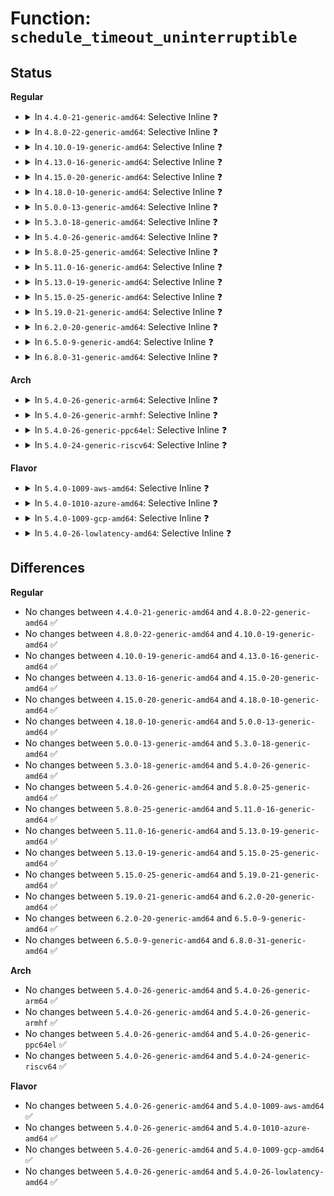 # Function: <code>schedule_timeout_uninterruptible</code>

## Status
<b>Regular</b>
<ul>
<li>
<details>
<summary>In <code>4.4.0-21-generic-amd64</code>: Selective Inline ❓</summary>

```c
long int schedule_timeout_uninterruptible(long int timeout)
```

```json
{
  "name": "schedule_timeout_uninterruptible",
  "collision_type": "Unique Global",
  "inline_type": "Selective",
  "funcs": [
    {
      "addr": 18446744071587378704,
      "name": "schedule_timeout_uninterruptible",
      "external": true,
      "loc": "kernel/time/timer.c:1562",
      "file": "kernel/time/timer.c",
      "inline": "not declared, inlined",
      "caller_inline": [
        "kernel/time/timer.c:msleep"
      ],
      "caller_func": [
        "kernel/smpboot.c:cpu_wait_death",
        "kernel/rcu/tree.c:synchronize_sched_expedited",
        "mm/page_alloc.c:__alloc_pages_nodemask",
        "mm/backing-dev.c:wait_iff_congested",
        "mm/swapfile.c:SyS_swapoff",
        "fs/ext4/mballoc.c:ext4_discard_preallocations",
        "fs/ext4/mballoc.c:ext4_discard_preallocations",
        "drivers/ata/libata-eh.c:ata_eh_reset",
        "drivers/ata/libata-eh.c:ata_eh_reset",
        "drivers/usb/host/ehci-hcd.c:ehci_endpoint_disable",
        "drivers/usb/host/ohci-hcd.c:ohci_endpoint_disable"
      ]
    }
  ],
  "symbols": [
    {
      "addr": 18446744071587378704,
      "name": "schedule_timeout_uninterruptible",
      "section": ".text",
      "bind": "STB_GLOBAL",
      "size": 32
    }
  ]
}
```
</details>
</li>
<li>
<details>
<summary>In <code>4.8.0-22-generic-amd64</code>: Selective Inline ❓</summary>

```c
long int schedule_timeout_uninterruptible(long int timeout)
```

```json
{
  "name": "schedule_timeout_uninterruptible",
  "collision_type": "Unique Global",
  "inline_type": "Selective",
  "funcs": [
    {
      "addr": 18446744071579843978,
      "name": "schedule_timeout_uninterruptible",
      "external": true,
      "loc": "kernel/time/timer.c:1778",
      "file": "kernel/time/timer.c",
      "inline": "not declared, inlined",
      "caller_inline": [
        "kernel/time/timer.c:msleep"
      ],
      "caller_func": [
        "kernel/smpboot.c:cpu_wait_death",
        "kernel/rcu/update.c:rcu_tasks_kthread",
        "mm/page_alloc.c:__alloc_pages_slowpath",
        "mm/swapfile.c:SyS_swapoff",
        "fs/ext4/mballoc.c:ext4_discard_preallocations",
        "fs/ext4/mballoc.c:ext4_discard_preallocations",
        "drivers/ata/libata-eh.c:ata_eh_reset",
        "drivers/ata/libata-eh.c:ata_eh_reset",
        "drivers/usb/host/ehci-hcd.c:ehci_endpoint_disable",
        "drivers/usb/host/ohci-hcd.c:ohci_endpoint_disable"
      ]
    }
  ],
  "symbols": [
    {
      "addr": 18446744071587881568,
      "name": "schedule_timeout_uninterruptible",
      "section": ".text",
      "bind": "STB_GLOBAL",
      "size": 32
    }
  ]
}
```
</details>
</li>
<li>
<details>
<summary>In <code>4.10.0-19-generic-amd64</code>: Selective Inline ❓</summary>

```c
long int schedule_timeout_uninterruptible(long int timeout)
```

```json
{
  "name": "schedule_timeout_uninterruptible",
  "collision_type": "Unique Global",
  "inline_type": "Selective",
  "funcs": [
    {
      "addr": 18446744071579873082,
      "name": "schedule_timeout_uninterruptible",
      "external": true,
      "loc": "kernel/time/timer.c:1783",
      "file": "kernel/time/timer.c",
      "inline": "not declared, inlined",
      "caller_inline": [
        "kernel/time/timer.c:msleep"
      ],
      "caller_func": [
        "kernel/smpboot.c:cpu_wait_death",
        "kernel/rcu/update.c:rcu_tasks_kthread",
        "kernel/rcu/tree.c:sync_rcu_exp_select_cpus",
        "mm/page_alloc.c:__alloc_pages_slowpath",
        "mm/swapfile.c:SyS_swapoff",
        "fs/ext4/mballoc.c:ext4_discard_preallocations",
        "fs/ext4/mballoc.c:ext4_discard_preallocations",
        "drivers/ata/libata-eh.c:ata_eh_reset",
        "drivers/ata/libata-eh.c:ata_eh_reset",
        "drivers/usb/host/ehci-hcd.c:ehci_endpoint_disable",
        "drivers/usb/host/ohci-hcd.c:ohci_endpoint_disable"
      ]
    }
  ],
  "symbols": [
    {
      "addr": 18446744071588098272,
      "name": "schedule_timeout_uninterruptible",
      "section": ".text",
      "bind": "STB_GLOBAL",
      "size": 33
    }
  ]
}
```
</details>
</li>
<li>
<details>
<summary>In <code>4.13.0-16-generic-amd64</code>: Selective Inline ❓</summary>

```c
long int schedule_timeout_uninterruptible(long int timeout)
```

```json
{
  "name": "schedule_timeout_uninterruptible",
  "collision_type": "Unique Global",
  "inline_type": "Selective",
  "funcs": [
    {
      "addr": 18446744071579885397,
      "name": "schedule_timeout_uninterruptible",
      "external": true,
      "loc": "kernel/time/timer.c:1774",
      "file": "kernel/time/timer.c",
      "inline": "not declared, inlined",
      "caller_inline": [
        "kernel/time/timer.c:msleep"
      ],
      "caller_func": [
        "kernel/smpboot.c:cpu_wait_death",
        "kernel/rcu/update.c:rcu_tasks_kthread",
        "kernel/rcu/tree.c:sync_rcu_exp_select_cpus",
        "mm/page_alloc.c:__alloc_pages_slowpath",
        "mm/page_alloc.c:__alloc_pages_slowpath",
        "mm/swapfile.c:SyS_swapoff",
        "fs/ext4/mballoc.c:ext4_discard_preallocations",
        "fs/ext4/mballoc.c:ext4_discard_preallocations",
        "drivers/ata/libata-eh.c:ata_eh_reset",
        "drivers/ata/libata-eh.c:ata_eh_reset",
        "drivers/usb/host/ehci-hcd.c:ehci_endpoint_disable",
        "drivers/usb/host/ohci-hcd.c:ohci_endpoint_disable"
      ]
    }
  ],
  "symbols": [
    {
      "addr": 18446744071588323920,
      "name": "schedule_timeout_uninterruptible",
      "section": ".text",
      "bind": "STB_GLOBAL",
      "size": 33
    }
  ]
}
```
</details>
</li>
<li>
<details>
<summary>In <code>4.15.0-20-generic-amd64</code>: Selective Inline ❓</summary>

```c
long int schedule_timeout_uninterruptible(long int timeout)
```

```json
{
  "name": "schedule_timeout_uninterruptible",
  "collision_type": "Unique Global",
  "inline_type": "Selective",
  "funcs": [
    {
      "addr": 18446744071579928580,
      "name": "schedule_timeout_uninterruptible",
      "external": true,
      "loc": "kernel/time/timer.c:1824",
      "file": "kernel/time/timer.c",
      "inline": "not declared, inlined",
      "caller_inline": [
        "kernel/time/timer.c:msleep"
      ],
      "caller_func": [
        "kernel/smpboot.c:cpu_wait_death",
        "kernel/rcu/update.c:rcu_tasks_kthread",
        "kernel/rcu/tree.c:sync_rcu_exp_select_cpus",
        "mm/page_alloc.c:__alloc_pages_slowpath",
        "mm/page_alloc.c:__alloc_pages_slowpath",
        "mm/swapfile.c:SYSC_swapoff",
        "fs/ext4/mballoc.c:ext4_discard_preallocations",
        "fs/ext4/mballoc.c:ext4_discard_preallocations",
        "drivers/ata/libata-eh.c:ata_eh_reset",
        "drivers/ata/libata-eh.c:ata_eh_reset",
        "drivers/usb/host/ehci-hcd.c:ehci_endpoint_disable",
        "drivers/usb/host/ohci-hcd.c:ohci_endpoint_disable"
      ]
    }
  ],
  "symbols": [
    {
      "addr": 18446744071588890000,
      "name": "schedule_timeout_uninterruptible",
      "section": ".text",
      "bind": "STB_GLOBAL",
      "size": 33
    }
  ]
}
```
</details>
</li>
<li>
<details>
<summary>In <code>4.18.0-10-generic-amd64</code>: Selective Inline ❓</summary>

```c
long int schedule_timeout_uninterruptible(long int timeout)
```

```json
{
  "name": "schedule_timeout_uninterruptible",
  "collision_type": "Unique Global",
  "inline_type": "Selective",
  "funcs": [
    {
      "addr": 18446744071579974372,
      "name": "schedule_timeout_uninterruptible",
      "external": true,
      "loc": "kernel/time/timer.c:1835",
      "file": "kernel/time/timer.c",
      "inline": "not declared, inlined",
      "caller_inline": [
        "kernel/time/timer.c:msleep"
      ],
      "caller_func": [
        "kernel/smpboot.c:cpu_wait_death",
        "kernel/rcu/update.c:rcu_tasks_kthread",
        "kernel/rcu/tree.c:sync_rcu_exp_select_node_cpus",
        "mm/page_alloc.c:__alloc_pages_slowpath",
        "mm/page_alloc.c:__alloc_pages_slowpath",
        "mm/swapfile.c:__do_sys_swapoff",
        "fs/ext4/mballoc.c:ext4_discard_preallocations",
        "fs/ext4/mballoc.c:ext4_discard_preallocations",
        "drivers/ata/libata-eh.c:ata_eh_reset",
        "drivers/ata/libata-eh.c:ata_eh_reset",
        "drivers/usb/host/ehci-hcd.c:ehci_endpoint_disable",
        "drivers/usb/host/ohci-hcd.c:ohci_endpoint_disable"
      ]
    }
  ],
  "symbols": [
    {
      "addr": 18446744071589268256,
      "name": "schedule_timeout_uninterruptible",
      "section": ".text",
      "bind": "STB_GLOBAL",
      "size": 33
    }
  ]
}
```
</details>
</li>
<li>
<details>
<summary>In <code>5.0.0-13-generic-amd64</code>: Selective Inline ❓</summary>

```c
long int schedule_timeout_uninterruptible(long int timeout)
```

```json
{
  "name": "schedule_timeout_uninterruptible",
  "collision_type": "Unique Global",
  "inline_type": "Selective",
  "funcs": [
    {
      "addr": 18446744071580025668,
      "name": "schedule_timeout_uninterruptible",
      "external": true,
      "loc": "kernel/time/timer.c:1834",
      "file": "kernel/time/timer.c",
      "inline": "not declared, inlined",
      "caller_inline": [
        "kernel/time/timer.c:msleep"
      ],
      "caller_func": [
        "kernel/smpboot.c:cpu_wait_death",
        "kernel/rcu/update.c:rcu_tasks_kthread",
        "kernel/rcu/tree.c:sync_rcu_exp_select_node_cpus",
        "mm/page_alloc.c:__alloc_pages_slowpath",
        "mm/page_alloc.c:__alloc_pages_slowpath",
        "mm/swapfile.c:__do_sys_swapoff",
        "fs/ext4/mballoc.c:ext4_discard_preallocations",
        "fs/ext4/mballoc.c:ext4_discard_preallocations",
        "drivers/ata/libata-eh.c:ata_eh_reset",
        "drivers/ata/libata-eh.c:ata_eh_reset",
        "drivers/usb/host/ehci-hcd.c:ehci_endpoint_disable",
        "drivers/usb/host/ohci-hcd.c:ohci_endpoint_disable"
      ]
    }
  ],
  "symbols": [
    {
      "addr": 18446744071589510816,
      "name": "schedule_timeout_uninterruptible",
      "section": ".text",
      "bind": "STB_GLOBAL",
      "size": 33
    }
  ]
}
```
</details>
</li>
<li>
<details>
<summary>In <code>5.3.0-18-generic-amd64</code>: Selective Inline ❓</summary>

```c
long int schedule_timeout_uninterruptible(long int timeout)
```

```json
{
  "name": "schedule_timeout_uninterruptible",
  "collision_type": "Unique Global",
  "inline_type": "Selective",
  "funcs": [
    {
      "addr": 18446744071580068929,
      "name": "schedule_timeout_uninterruptible",
      "external": true,
      "loc": "kernel/time/timer.c:1838",
      "file": "kernel/time/timer.c",
      "inline": "not declared, inlined",
      "caller_inline": [
        "kernel/time/timer.c:msleep"
      ],
      "caller_func": [
        "kernel/smpboot.c:cpu_wait_death",
        "kernel/rcu/update.c:rcu_tasks_kthread",
        "kernel/rcu/tree.c:sync_rcu_exp_select_node_cpus",
        "mm/page_alloc.c:__alloc_pages_slowpath",
        "mm/page_alloc.c:__alloc_pages_slowpath",
        "mm/swapfile.c:__do_sys_swapoff",
        "fs/ext4/mballoc.c:ext4_discard_preallocations",
        "fs/ext4/mballoc.c:ext4_discard_preallocations",
        "drivers/ata/libata-eh.c:ata_eh_reset",
        "drivers/ata/libata-eh.c:ata_eh_reset",
        "drivers/usb/host/ehci-hcd.c:ehci_endpoint_disable",
        "drivers/usb/host/ohci-hcd.c:ohci_endpoint_disable"
      ]
    }
  ],
  "symbols": [
    {
      "addr": 18446744071589970016,
      "name": "schedule_timeout_uninterruptible",
      "section": ".text",
      "bind": "STB_GLOBAL",
      "size": 33
    }
  ]
}
```
</details>
</li>
<li>
<details>
<summary>In <code>5.4.0-26-generic-amd64</code>: Selective Inline ❓</summary>

```c
long int schedule_timeout_uninterruptible(long int timeout)
```

```json
{
  "name": "schedule_timeout_uninterruptible",
  "collision_type": "Unique Global",
  "inline_type": "Selective",
  "funcs": [
    {
      "addr": 18446744071580117985,
      "name": "schedule_timeout_uninterruptible",
      "external": true,
      "loc": "kernel/time/timer.c:1926",
      "file": "kernel/time/timer.c",
      "inline": "not declared, inlined",
      "caller_inline": [
        "kernel/time/timer.c:msleep"
      ],
      "caller_func": [
        "kernel/smpboot.c:cpu_wait_death",
        "kernel/rcu/update.c:rcu_tasks_kthread",
        "kernel/rcu/tree.c:sync_rcu_exp_select_node_cpus",
        "mm/page_alloc.c:__alloc_pages_slowpath",
        "mm/page_alloc.c:__alloc_pages_slowpath",
        "mm/swapfile.c:__do_sys_swapoff",
        "fs/ext4/mballoc.c:ext4_discard_preallocations",
        "fs/ext4/mballoc.c:ext4_discard_preallocations",
        "drivers/ata/libata-eh.c:ata_eh_reset",
        "drivers/ata/libata-eh.c:ata_eh_reset",
        "drivers/usb/host/ehci-hcd.c:ehci_endpoint_disable",
        "drivers/usb/host/ohci-hcd.c:ohci_endpoint_disable",
        "drivers/usb/host/xhci.c:xhci_endpoint_disable"
      ]
    }
  ],
  "symbols": [
    {
      "addr": 18446744071590197680,
      "name": "schedule_timeout_uninterruptible",
      "section": ".text",
      "bind": "STB_GLOBAL",
      "size": 33
    }
  ]
}
```
</details>
</li>
<li>
<details>
<summary>In <code>5.8.0-25-generic-amd64</code>: Selective Inline ❓</summary>

```c
long int schedule_timeout_uninterruptible(long int timeout)
```

```json
{
  "name": "schedule_timeout_uninterruptible",
  "collision_type": "Unique Global",
  "inline_type": "Selective",
  "funcs": [
    {
      "addr": 18446744071580174913,
      "name": "schedule_timeout_uninterruptible",
      "external": true,
      "loc": "kernel/time/timer.c:1947",
      "file": "kernel/time/timer.c",
      "inline": "not declared, inlined",
      "caller_inline": [
        "kernel/time/timer.c:msleep"
      ],
      "caller_func": [
        "kernel/smpboot.c:cpu_wait_death",
        "kernel/rcu/update.c:rcu_tasks_kthread",
        "kernel/rcu/tree.c:sync_rcu_exp_select_node_cpus",
        "kernel/rcu/tree.c:rcu_gp_cleanup",
        "kernel/rcu/tree.c:rcu_gp_init",
        "kernel/rcu/tree.c:rcu_gp_init",
        "mm/swapfile.c:__do_sys_swapoff",
        "fs/ext4/mballoc.c:ext4_discard_preallocations",
        "fs/ext4/mballoc.c:ext4_discard_preallocations",
        "drivers/ata/libata-eh.c:ata_eh_reset",
        "drivers/ata/libata-eh.c:ata_eh_reset",
        "drivers/usb/host/ehci-hcd.c:ehci_endpoint_disable",
        "drivers/usb/host/ohci-hcd.c:ohci_endpoint_disable",
        "drivers/usb/host/xhci.c:xhci_endpoint_disable",
        "net/sched/sch_generic.c:dev_deactivate_many"
      ]
    }
  ],
  "symbols": [
    {
      "addr": 18446744071591213360,
      "name": "schedule_timeout_uninterruptible",
      "section": ".text",
      "bind": "STB_GLOBAL",
      "size": 33
    }
  ]
}
```
</details>
</li>
<li>
<details>
<summary>In <code>5.11.0-16-generic-amd64</code>: Selective Inline ❓</summary>

```c
long int schedule_timeout_uninterruptible(long int timeout)
```

```json
{
  "name": "schedule_timeout_uninterruptible",
  "collision_type": "Unique Global",
  "inline_type": "Selective",
  "funcs": [
    {
      "addr": 18446744071580163585,
      "name": "schedule_timeout_uninterruptible",
      "external": true,
      "loc": "kernel/time/timer.c:1909",
      "file": "kernel/time/timer.c",
      "inline": "not declared, inlined",
      "caller_inline": [
        "kernel/time/timer.c:msleep"
      ],
      "caller_func": [
        "kernel/smpboot.c:cpu_wait_death",
        "mm/swapfile.c:__do_sys_swapoff",
        "fs/ext4/mballoc.c:ext4_discard_preallocations",
        "fs/ext4/mballoc.c:ext4_discard_preallocations",
        "drivers/ata/libata-eh.c:ata_eh_reset",
        "drivers/ata/libata-eh.c:ata_eh_reset",
        "drivers/usb/host/ehci-hcd.c:ehci_endpoint_disable",
        "drivers/usb/host/ohci-hcd.c:ohci_endpoint_disable",
        "drivers/usb/host/xhci.c:xhci_endpoint_disable",
        "net/sched/sch_generic.c:dev_deactivate_many"
      ]
    }
  ],
  "symbols": [
    {
      "addr": 18446744071591708592,
      "name": "schedule_timeout_uninterruptible",
      "section": ".text",
      "bind": "STB_GLOBAL",
      "size": 33
    }
  ]
}
```
</details>
</li>
<li>
<details>
<summary>In <code>5.13.0-19-generic-amd64</code>: Selective Inline ❓</summary>

```c
long int schedule_timeout_uninterruptible(long int timeout)
```

```json
{
  "name": "schedule_timeout_uninterruptible",
  "collision_type": "Unique Global",
  "inline_type": "Selective",
  "funcs": [
    {
      "addr": 18446744071580167169,
      "name": "schedule_timeout_uninterruptible",
      "external": true,
      "loc": "kernel/time/timer.c:1926",
      "file": "kernel/time/timer.c",
      "inline": "not declared, inlined",
      "caller_inline": [
        "kernel/time/timer.c:msleep"
      ],
      "caller_func": [
        "kernel/smpboot.c:cpu_wait_death",
        "mm/swapfile.c:__do_sys_swapoff",
        "fs/ext4/mballoc.c:ext4_discard_preallocations",
        "fs/ext4/mballoc.c:ext4_discard_preallocations",
        "drivers/ata/libata-eh.c:ata_eh_reset",
        "drivers/ata/libata-eh.c:ata_eh_reset",
        "drivers/usb/host/ehci-hcd.c:ehci_endpoint_disable",
        "drivers/usb/host/ohci-hcd.c:ohci_endpoint_disable",
        "drivers/usb/host/xhci.c:xhci_endpoint_disable",
        "net/sched/sch_generic.c:dev_deactivate_many"
      ]
    }
  ],
  "symbols": [
    {
      "addr": 18446744071591655968,
      "name": "schedule_timeout_uninterruptible",
      "section": ".text",
      "bind": "STB_GLOBAL",
      "size": 33
    }
  ]
}
```
</details>
</li>
<li>
<details>
<summary>In <code>5.15.0-25-generic-amd64</code>: Selective Inline ❓</summary>

```c
long int schedule_timeout_uninterruptible(long int timeout)
```

```json
{
  "name": "schedule_timeout_uninterruptible",
  "collision_type": "Unique Global",
  "inline_type": "Selective",
  "funcs": [
    {
      "addr": 18446744071580311985,
      "name": "schedule_timeout_uninterruptible",
      "external": true,
      "loc": "kernel/time/timer.c:1912",
      "file": "kernel/time/timer.c",
      "inline": "not declared, inlined",
      "caller_inline": [
        "kernel/time/timer.c:msleep"
      ],
      "caller_func": [
        "kernel/smpboot.c:cpu_wait_death",
        "mm/swapfile.c:__do_sys_swapoff",
        "fs/ext4/mballoc.c:ext4_discard_preallocations",
        "fs/ext4/mballoc.c:ext4_discard_preallocations",
        "drivers/ata/libata-eh.c:ata_eh_reset",
        "drivers/ata/libata-eh.c:ata_eh_reset",
        "drivers/usb/host/ehci-hcd.c:ehci_endpoint_disable",
        "drivers/usb/host/ohci-hcd.c:ohci_endpoint_disable",
        "drivers/usb/host/xhci.c:xhci_endpoint_disable",
        "net/sched/sch_generic.c:dev_deactivate_many"
      ]
    }
  ],
  "symbols": [
    {
      "addr": 18446744071592829632,
      "name": "schedule_timeout_uninterruptible",
      "section": ".text",
      "bind": "STB_GLOBAL",
      "size": 32
    }
  ]
}
```
</details>
</li>
<li>
<details>
<summary>In <code>5.19.0-21-generic-amd64</code>: Selective Inline ❓</summary>

```c
long int schedule_timeout_uninterruptible(long int timeout)
```

```json
{
  "name": "schedule_timeout_uninterruptible",
  "collision_type": "Unique Global",
  "inline_type": "Selective",
  "funcs": [
    {
      "addr": 18446744071580523825,
      "name": "schedule_timeout_uninterruptible",
      "external": true,
      "loc": "kernel/time/timer.c:1966",
      "file": "kernel/time/timer.c",
      "inline": "not declared, inlined",
      "caller_inline": [
        "kernel/time/timer.c:msleep"
      ],
      "caller_func": [
        "kernel/smpboot.c:cpu_wait_death",
        "mm/vmalloc.c:__vmalloc_node_range",
        "mm/vmalloc.c:__vmalloc_area_node",
        "mm/page_alloc.c:__alloc_pages_may_oom",
        "mm/swap_state.c:__read_swap_cache_async",
        "mm/swapfile.c:__do_sys_swapoff",
        "fs/ext4/mballoc.c:ext4_discard_preallocations",
        "fs/ext4/mballoc.c:ext4_discard_preallocations",
        "drivers/ata/libata-eh.c:ata_eh_reset",
        "drivers/ata/libata-eh.c:ata_eh_reset",
        "drivers/usb/host/ehci-hcd.c:ehci_endpoint_disable",
        "drivers/usb/host/ohci-hcd.c:ohci_endpoint_disable",
        "drivers/usb/host/xhci.c:xhci_endpoint_disable",
        "net/sched/sch_generic.c:dev_deactivate_many"
      ]
    }
  ],
  "symbols": [
    {
      "addr": 18446744071594738432,
      "name": "schedule_timeout_uninterruptible",
      "section": ".text",
      "bind": "STB_GLOBAL",
      "size": 38
    }
  ]
}
```
</details>
</li>
<li>
<details>
<summary>In <code>6.2.0-20-generic-amd64</code>: Selective Inline ❓</summary>

```c
long int schedule_timeout_uninterruptible(long int timeout)
```

```json
{
  "name": "schedule_timeout_uninterruptible",
  "collision_type": "Unique Global",
  "inline_type": "Selective",
  "funcs": [
    {
      "addr": 18446744071580779489,
      "name": "schedule_timeout_uninterruptible",
      "external": true,
      "loc": "kernel/time/timer.c:2198",
      "file": "kernel/time/timer.c",
      "inline": "not declared, inlined",
      "caller_inline": [
        "kernel/time/timer.c:msleep"
      ],
      "caller_func": [
        "kernel/smpboot.c:cpu_wait_death",
        "mm/vmalloc.c:__vmalloc_node_range",
        "mm/vmalloc.c:__vmalloc_area_node",
        "mm/page_alloc.c:__alloc_pages_may_oom",
        "mm/swap_state.c:__read_swap_cache_async",
        "mm/swapfile.c:__do_sys_swapoff",
        "fs/ext4/mballoc.c:ext4_discard_preallocations",
        "fs/ext4/mballoc.c:ext4_discard_preallocations",
        "drivers/ata/libata-eh.c:ata_eh_reset",
        "drivers/ata/libata-eh.c:ata_eh_reset",
        "drivers/usb/host/ehci-hcd.c:ehci_endpoint_disable",
        "drivers/usb/host/ohci-hcd.c:ohci_endpoint_disable",
        "drivers/usb/host/xhci.c:xhci_endpoint_disable",
        "net/sched/sch_generic.c:dev_deactivate_many"
      ]
    }
  ],
  "symbols": [
    {
      "addr": 18446744071596490544,
      "name": "schedule_timeout_uninterruptible",
      "section": ".text",
      "bind": "STB_GLOBAL",
      "size": 38
    }
  ]
}
```
</details>
</li>
<li>
<details>
<summary>In <code>6.5.0-9-generic-amd64</code>: Selective Inline ❓</summary>

```c
long int schedule_timeout_uninterruptible(long int timeout)
```

```json
{
  "name": "schedule_timeout_uninterruptible",
  "collision_type": "Unique Global",
  "inline_type": "Selective",
  "funcs": [
    {
      "addr": 18446744071580862481,
      "name": "schedule_timeout_uninterruptible",
      "external": true,
      "loc": "kernel/time/timer.c:2198",
      "file": "kernel/time/timer.c",
      "inline": "not declared, inlined",
      "caller_inline": [
        "kernel/time/timer.c:msleep"
      ],
      "caller_func": [
        "mm/vmalloc.c:__vmalloc_node_range",
        "mm/vmalloc.c:__vmalloc_area_node",
        "mm/page_alloc.c:__alloc_pages_may_oom",
        "mm/swap_state.c:__read_swap_cache_async",
        "mm/swapfile.c:__do_sys_swapoff",
        "fs/ext4/mballoc.c:ext4_discard_preallocations",
        "fs/ext4/mballoc.c:ext4_discard_preallocations",
        "drivers/ata/libata-eh.c:ata_eh_reset",
        "drivers/ata/libata-eh.c:ata_eh_reset",
        "drivers/usb/host/ehci-hcd.c:ehci_endpoint_disable",
        "drivers/usb/host/ohci-hcd.c:ohci_endpoint_disable",
        "drivers/usb/host/xhci.c:xhci_endpoint_disable",
        "net/sched/sch_generic.c:dev_deactivate_many"
      ]
    }
  ],
  "symbols": [
    {
      "addr": 18446744071597031856,
      "name": "schedule_timeout_uninterruptible",
      "section": ".text",
      "bind": "STB_GLOBAL",
      "size": 38
    }
  ]
}
```
</details>
</li>
<li>
<details>
<summary>In <code>6.8.0-31-generic-amd64</code>: Selective Inline ❓</summary>

```c
long int schedule_timeout_uninterruptible(long int timeout)
```

```json
{
  "name": "schedule_timeout_uninterruptible",
  "collision_type": "Unique Global",
  "inline_type": "Selective",
  "funcs": [
    {
      "addr": 18446744071580952625,
      "name": "schedule_timeout_uninterruptible",
      "external": true,
      "loc": "kernel/time/timer.c:2214",
      "file": "kernel/time/timer.c",
      "inline": "not declared, inlined",
      "caller_inline": [
        "kernel/time/timer.c:msleep"
      ],
      "caller_func": [
        "mm/memory.c:do_swap_page",
        "mm/vmalloc.c:__vmalloc_node_range",
        "mm/vmalloc.c:__vmalloc_area_node",
        "mm/page_alloc.c:__alloc_pages_may_oom",
        "mm/swap_state.c:__read_swap_cache_async",
        "mm/swapfile.c:__do_sys_swapoff",
        "fs/ext4/mballoc.c:ext4_discard_preallocations",
        "fs/ext4/mballoc.c:ext4_discard_preallocations",
        "drivers/ata/libata-eh.c:ata_eh_reset",
        "drivers/ata/libata-eh.c:ata_eh_reset",
        "drivers/usb/host/ehci-hcd.c:ehci_endpoint_disable",
        "drivers/usb/host/ohci-hcd.c:ohci_endpoint_disable",
        "drivers/usb/host/xhci.c:xhci_endpoint_disable",
        "net/sched/sch_generic.c:dev_deactivate_many"
      ]
    }
  ],
  "symbols": [
    {
      "addr": 18446744071597961248,
      "name": "schedule_timeout_uninterruptible",
      "section": ".text",
      "bind": "STB_GLOBAL",
      "size": 38
    }
  ]
}
```
</details>
</li>
</ul>
<b>Arch</b>
<ul>
<li>
<details>
<summary>In <code>5.4.0-26-generic-arm64</code>: Selective Inline ❓</summary>

```c
long int schedule_timeout_uninterruptible(long int timeout)
```

```json
{
  "name": "schedule_timeout_uninterruptible",
  "collision_type": "Unique Global",
  "inline_type": "Selective",
  "funcs": [
    {
      "addr": 18446603336491331880,
      "name": "schedule_timeout_uninterruptible",
      "external": true,
      "loc": "kernel/time/timer.c:1926",
      "file": "kernel/time/timer.c",
      "inline": "not declared, inlined",
      "caller_inline": [
        "kernel/time/timer.c:msleep"
      ],
      "caller_func": [
        "kernel/smpboot.c:cpu_wait_death",
        "kernel/rcu/update.c:rcu_tasks_kthread",
        "kernel/rcu/tree.c:sync_rcu_exp_select_node_cpus",
        "mm/page_alloc.c:__alloc_pages_slowpath",
        "mm/page_alloc.c:__alloc_pages_slowpath",
        "mm/swapfile.c:__do_sys_swapoff",
        "fs/ext4/mballoc.c:ext4_discard_preallocations",
        "fs/ext4/mballoc.c:ext4_discard_preallocations",
        "drivers/ata/libata-eh.c:ata_eh_reset",
        "drivers/ata/libata-eh.c:ata_eh_reset",
        "drivers/usb/host/ehci-hcd.c:ehci_endpoint_disable",
        "drivers/usb/host/ohci-hcd.c:ohci_endpoint_disable",
        "drivers/usb/host/xhci.c:xhci_endpoint_disable"
      ]
    }
  ],
  "symbols": [
    {
      "addr": 18446603336503944480,
      "name": "schedule_timeout_uninterruptible",
      "section": ".text",
      "bind": "STB_GLOBAL",
      "size": 56
    }
  ]
}
```
</details>
</li>
<li>
<details>
<summary>In <code>5.4.0-26-generic-armhf</code>: Selective Inline ❓</summary>

```c
long int schedule_timeout_uninterruptible(long int timeout)
```

```json
{
  "name": "schedule_timeout_uninterruptible",
  "collision_type": "Unique Global",
  "inline_type": "Selective",
  "funcs": [
    {
      "addr": 3225325556,
      "name": "schedule_timeout_uninterruptible",
      "external": true,
      "loc": "kernel/time/timer.c:1926",
      "file": "kernel/time/timer.c",
      "inline": "not declared, inlined",
      "caller_inline": [
        "kernel/time/timer.c:msleep"
      ],
      "caller_func": [
        "kernel/smpboot.c:cpu_wait_death",
        "kernel/rcu/update.c:rcu_tasks_kthread",
        "kernel/rcu/tree.c:sync_rcu_exp_select_node_cpus",
        "mm/page_alloc.c:__alloc_pages_slowpath",
        "mm/page_alloc.c:__alloc_pages_slowpath",
        "mm/swapfile.c:__do_sys_swapoff",
        "fs/ext4/mballoc.c:ext4_discard_preallocations",
        "fs/ext4/mballoc.c:ext4_discard_preallocations",
        "drivers/ata/libata-eh.c:ata_eh_reset",
        "drivers/ata/libata-eh.c:ata_eh_reset",
        "drivers/usb/host/ehci-hcd.c:ehci_endpoint_disable",
        "drivers/usb/host/ohci-hcd.c:ohci_endpoint_disable",
        "drivers/usb/host/xhci.c:xhci_endpoint_disable"
      ]
    }
  ],
  "symbols": [
    {
      "addr": 3236553384,
      "name": "schedule_timeout_uninterruptible",
      "section": ".text",
      "bind": "STB_GLOBAL",
      "size": 52
    }
  ]
}
```
</details>
</li>
<li>
<details>
<summary>In <code>5.4.0-26-generic-ppc64el</code>: Selective Inline ❓</summary>

```c
long int schedule_timeout_uninterruptible(long int timeout)
```

```json
{
  "name": "schedule_timeout_uninterruptible",
  "collision_type": "Unique Global",
  "inline_type": "Selective",
  "funcs": [
    {
      "addr": 13835058055284260448,
      "name": "schedule_timeout_uninterruptible",
      "external": true,
      "loc": "kernel/time/timer.c:1926",
      "file": "kernel/time/timer.c",
      "inline": "not declared, inlined",
      "caller_inline": [
        "kernel/time/timer.c:msleep"
      ],
      "caller_func": [
        "kernel/smpboot.c:cpu_wait_death",
        "kernel/rcu/update.c:rcu_tasks_kthread",
        "kernel/rcu/tree.c:sync_rcu_exp_select_node_cpus",
        "mm/page_alloc.c:__alloc_pages_slowpath",
        "mm/page_alloc.c:__alloc_pages_slowpath",
        "mm/swapfile.c:__do_sys_swapoff",
        "fs/ext4/mballoc.c:ext4_discard_preallocations",
        "fs/ext4/mballoc.c:ext4_discard_preallocations",
        "drivers/ata/libata-eh.c:ata_eh_reset",
        "drivers/ata/libata-eh.c:ata_eh_reset",
        "drivers/usb/host/ehci-hcd.c:ehci_endpoint_disable",
        "drivers/usb/host/ohci-hcd.c:ohci_endpoint_disable",
        "drivers/usb/host/xhci.c:xhci_endpoint_disable"
      ]
    }
  ],
  "symbols": [
    {
      "addr": 13835058055297797392,
      "name": "schedule_timeout_uninterruptible",
      "section": ".text",
      "bind": "STB_GLOBAL",
      "size": 32
    }
  ]
}
```
</details>
</li>
<li>
<details>
<summary>In <code>5.4.0-24-generic-riscv64</code>: Selective Inline ❓</summary>

```c
long int schedule_timeout_uninterruptible(long int timeout)
```

```json
{
  "name": "schedule_timeout_uninterruptible",
  "collision_type": "Unique Global",
  "inline_type": "Selective",
  "funcs": [
    {
      "addr": 18446743936271833814,
      "name": "schedule_timeout_uninterruptible",
      "external": true,
      "loc": "kernel/time/timer.c:1926",
      "file": "kernel/time/timer.c",
      "inline": "not declared, inlined",
      "caller_inline": [
        "kernel/time/timer.c:msleep"
      ],
      "caller_func": [
        "kernel/rcu/update.c:rcu_tasks_kthread",
        "kernel/rcu/tree.c:sync_rcu_exp_select_node_cpus",
        "mm/page_alloc.c:__alloc_pages_slowpath",
        "mm/page_alloc.c:__alloc_pages_slowpath",
        "mm/swapfile.c:__do_sys_swapoff",
        "fs/ext4/mballoc.c:ext4_discard_preallocations",
        "fs/ext4/mballoc.c:ext4_discard_preallocations",
        "drivers/ata/libata-eh.c:ata_eh_reset",
        "drivers/ata/libata-eh.c:ata_eh_reset",
        "drivers/usb/host/ehci-hcd.c:ehci_endpoint_disable",
        "drivers/usb/host/ohci-hcd.c:ohci_endpoint_disable",
        "drivers/usb/host/xhci.c:xhci_endpoint_disable"
      ]
    }
  ],
  "symbols": [
    {
      "addr": 18446743936279808386,
      "name": "schedule_timeout_uninterruptible",
      "section": ".text",
      "bind": "STB_GLOBAL",
      "size": 48
    }
  ]
}
```
</details>
</li>
</ul>
<b>Flavor</b>
<ul>
<li>
<details>
<summary>In <code>5.4.0-1009-aws-amd64</code>: Selective Inline ❓</summary>

```c
long int schedule_timeout_uninterruptible(long int timeout)
```

```json
{
  "name": "schedule_timeout_uninterruptible",
  "collision_type": "Unique Global",
  "inline_type": "Selective",
  "funcs": [
    {
      "addr": 18446744071580087185,
      "name": "schedule_timeout_uninterruptible",
      "external": true,
      "loc": "kernel/time/timer.c:1926",
      "file": "kernel/time/timer.c",
      "inline": "not declared, inlined",
      "caller_inline": [
        "kernel/time/timer.c:msleep"
      ],
      "caller_func": [
        "kernel/smpboot.c:cpu_wait_death",
        "kernel/rcu/update.c:rcu_tasks_kthread",
        "kernel/rcu/tree.c:sync_rcu_exp_select_node_cpus",
        "mm/page_alloc.c:__alloc_pages_slowpath",
        "mm/page_alloc.c:__alloc_pages_slowpath",
        "mm/swapfile.c:__do_sys_swapoff",
        "fs/ext4/mballoc.c:ext4_discard_preallocations",
        "fs/ext4/mballoc.c:ext4_discard_preallocations",
        "drivers/ata/libata-eh.c:ata_eh_reset",
        "drivers/ata/libata-eh.c:ata_eh_reset",
        "drivers/usb/host/ehci-hcd.c:ehci_endpoint_disable",
        "drivers/usb/host/ohci-hcd.c:ohci_endpoint_disable",
        "drivers/usb/host/xhci.c:xhci_endpoint_disable"
      ]
    }
  ],
  "symbols": [
    {
      "addr": 18446744071589799968,
      "name": "schedule_timeout_uninterruptible",
      "section": ".text",
      "bind": "STB_GLOBAL",
      "size": 33
    }
  ]
}
```
</details>
</li>
<li>
<details>
<summary>In <code>5.4.0-1010-azure-amd64</code>: Selective Inline ❓</summary>

```c
long int schedule_timeout_uninterruptible(long int timeout)
```

```json
{
  "name": "schedule_timeout_uninterruptible",
  "collision_type": "Unique Global",
  "inline_type": "Selective",
  "funcs": [
    {
      "addr": 18446744071580032529,
      "name": "schedule_timeout_uninterruptible",
      "external": true,
      "loc": "kernel/time/timer.c:1926",
      "file": "kernel/time/timer.c",
      "inline": "not declared, inlined",
      "caller_inline": [
        "kernel/time/timer.c:msleep"
      ],
      "caller_func": [
        "kernel/smpboot.c:cpu_wait_death",
        "kernel/rcu/update.c:rcu_tasks_kthread",
        "kernel/rcu/tree.c:sync_rcu_exp_select_node_cpus",
        "mm/page_alloc.c:__alloc_pages_slowpath",
        "mm/page_alloc.c:__alloc_pages_slowpath",
        "mm/swapfile.c:__do_sys_swapoff",
        "fs/ext4/mballoc.c:ext4_discard_preallocations",
        "fs/ext4/mballoc.c:ext4_discard_preallocations",
        "drivers/ata/libata-eh.c:ata_eh_reset",
        "drivers/ata/libata-eh.c:ata_eh_reset",
        "drivers/usb/host/xhci.c:xhci_endpoint_disable"
      ]
    }
  ],
  "symbols": [
    {
      "addr": 18446744071589522416,
      "name": "schedule_timeout_uninterruptible",
      "section": ".text",
      "bind": "STB_GLOBAL",
      "size": 33
    }
  ]
}
```
</details>
</li>
<li>
<details>
<summary>In <code>5.4.0-1009-gcp-amd64</code>: Selective Inline ❓</summary>

```c
long int schedule_timeout_uninterruptible(long int timeout)
```

```json
{
  "name": "schedule_timeout_uninterruptible",
  "collision_type": "Unique Global",
  "inline_type": "Selective",
  "funcs": [
    {
      "addr": 18446744071580078257,
      "name": "schedule_timeout_uninterruptible",
      "external": true,
      "loc": "kernel/time/timer.c:1926",
      "file": "kernel/time/timer.c",
      "inline": "not declared, inlined",
      "caller_inline": [
        "kernel/time/timer.c:msleep"
      ],
      "caller_func": [
        "kernel/smpboot.c:cpu_wait_death",
        "kernel/rcu/update.c:rcu_tasks_kthread",
        "kernel/rcu/tree.c:sync_rcu_exp_select_node_cpus",
        "mm/page_alloc.c:__alloc_pages_slowpath",
        "mm/page_alloc.c:__alloc_pages_slowpath",
        "mm/swapfile.c:__do_sys_swapoff",
        "fs/ext4/mballoc.c:ext4_discard_preallocations",
        "fs/ext4/mballoc.c:ext4_discard_preallocations",
        "drivers/ata/libata-eh.c:ata_eh_reset",
        "drivers/ata/libata-eh.c:ata_eh_reset",
        "drivers/usb/host/ehci-hcd.c:ehci_endpoint_disable",
        "drivers/usb/host/ohci-hcd.c:ohci_endpoint_disable",
        "drivers/usb/host/xhci.c:xhci_endpoint_disable"
      ]
    }
  ],
  "symbols": [
    {
      "addr": 18446744071590243376,
      "name": "schedule_timeout_uninterruptible",
      "section": ".text",
      "bind": "STB_GLOBAL",
      "size": 33
    }
  ]
}
```
</details>
</li>
<li>
<details>
<summary>In <code>5.4.0-26-lowlatency-amd64</code>: Selective Inline ❓</summary>

```c
long int schedule_timeout_uninterruptible(long int timeout)
```

```json
{
  "name": "schedule_timeout_uninterruptible",
  "collision_type": "Unique Global",
  "inline_type": "Selective",
  "funcs": [
    {
      "addr": 18446744071580126785,
      "name": "schedule_timeout_uninterruptible",
      "external": true,
      "loc": "kernel/time/timer.c:1926",
      "file": "kernel/time/timer.c",
      "inline": "not declared, inlined",
      "caller_inline": [
        "kernel/time/timer.c:msleep"
      ],
      "caller_func": [
        "kernel/smpboot.c:cpu_wait_death",
        "kernel/rcu/update.c:rcu_tasks_kthread",
        "kernel/rcu/tree.c:sync_rcu_exp_select_node_cpus",
        "mm/page_alloc.c:__alloc_pages_slowpath",
        "mm/page_alloc.c:__alloc_pages_slowpath",
        "mm/page_alloc.c:__alloc_pages_slowpath",
        "mm/swapfile.c:__do_sys_swapoff",
        "fs/ext4/mballoc.c:ext4_discard_preallocations",
        "fs/ext4/mballoc.c:ext4_discard_preallocations",
        "drivers/ata/libata-eh.c:ata_eh_reset",
        "drivers/ata/libata-eh.c:ata_eh_reset",
        "drivers/usb/host/ehci-hcd.c:ehci_endpoint_disable",
        "drivers/usb/host/ohci-hcd.c:ohci_endpoint_disable",
        "drivers/usb/host/xhci.c:xhci_endpoint_disable"
      ]
    }
  ],
  "symbols": [
    {
      "addr": 18446744071590293696,
      "name": "schedule_timeout_uninterruptible",
      "section": ".text",
      "bind": "STB_GLOBAL",
      "size": 33
    }
  ]
}
```
</details>
</li>
</ul>

## Differences
<b>Regular</b>
<ul>
<li>
No changes between <code>4.4.0-21-generic-amd64</code> and <code>4.8.0-22-generic-amd64</code> ✅
</li>
<li>
No changes between <code>4.8.0-22-generic-amd64</code> and <code>4.10.0-19-generic-amd64</code> ✅
</li>
<li>
No changes between <code>4.10.0-19-generic-amd64</code> and <code>4.13.0-16-generic-amd64</code> ✅
</li>
<li>
No changes between <code>4.13.0-16-generic-amd64</code> and <code>4.15.0-20-generic-amd64</code> ✅
</li>
<li>
No changes between <code>4.15.0-20-generic-amd64</code> and <code>4.18.0-10-generic-amd64</code> ✅
</li>
<li>
No changes between <code>4.18.0-10-generic-amd64</code> and <code>5.0.0-13-generic-amd64</code> ✅
</li>
<li>
No changes between <code>5.0.0-13-generic-amd64</code> and <code>5.3.0-18-generic-amd64</code> ✅
</li>
<li>
No changes between <code>5.3.0-18-generic-amd64</code> and <code>5.4.0-26-generic-amd64</code> ✅
</li>
<li>
No changes between <code>5.4.0-26-generic-amd64</code> and <code>5.8.0-25-generic-amd64</code> ✅
</li>
<li>
No changes between <code>5.8.0-25-generic-amd64</code> and <code>5.11.0-16-generic-amd64</code> ✅
</li>
<li>
No changes between <code>5.11.0-16-generic-amd64</code> and <code>5.13.0-19-generic-amd64</code> ✅
</li>
<li>
No changes between <code>5.13.0-19-generic-amd64</code> and <code>5.15.0-25-generic-amd64</code> ✅
</li>
<li>
No changes between <code>5.15.0-25-generic-amd64</code> and <code>5.19.0-21-generic-amd64</code> ✅
</li>
<li>
No changes between <code>5.19.0-21-generic-amd64</code> and <code>6.2.0-20-generic-amd64</code> ✅
</li>
<li>
No changes between <code>6.2.0-20-generic-amd64</code> and <code>6.5.0-9-generic-amd64</code> ✅
</li>
<li>
No changes between <code>6.5.0-9-generic-amd64</code> and <code>6.8.0-31-generic-amd64</code> ✅
</li>
</ul>
<b>Arch</b>
<ul>
<li>
No changes between <code>5.4.0-26-generic-amd64</code> and <code>5.4.0-26-generic-arm64</code> ✅
</li>
<li>
No changes between <code>5.4.0-26-generic-amd64</code> and <code>5.4.0-26-generic-armhf</code> ✅
</li>
<li>
No changes between <code>5.4.0-26-generic-amd64</code> and <code>5.4.0-26-generic-ppc64el</code> ✅
</li>
<li>
No changes between <code>5.4.0-26-generic-amd64</code> and <code>5.4.0-24-generic-riscv64</code> ✅
</li>
</ul>
<b>Flavor</b>
<ul>
<li>
No changes between <code>5.4.0-26-generic-amd64</code> and <code>5.4.0-1009-aws-amd64</code> ✅
</li>
<li>
No changes between <code>5.4.0-26-generic-amd64</code> and <code>5.4.0-1010-azure-amd64</code> ✅
</li>
<li>
No changes between <code>5.4.0-26-generic-amd64</code> and <code>5.4.0-1009-gcp-amd64</code> ✅
</li>
<li>
No changes between <code>5.4.0-26-generic-amd64</code> and <code>5.4.0-26-lowlatency-amd64</code> ✅
</li>
</ul>
